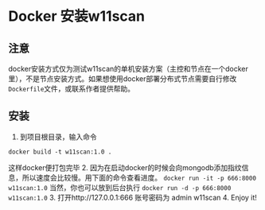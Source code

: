 # Docker 安装w11scan

## 注意
docker安装方式仅为测试w11scan的单机安装方案（主控和节点在一个docker里），不是节点安装方式。如果想使用docker部署分布式节点需要自行修改`Dockerfile`文件，或联系作者提供帮助。

## 安装
1. 到项目根目录，输入命令
```
docker build -t w11scan:1.0 .
```
这样docker便打包完毕
2. 因为在启动docker的时候会向mongodb添加指纹信息，所以速度会比较慢。用下面的命令查看进度。
```docker run -it -p 666:8000 w11scan:1.0```
当然，你也可以放到后台执行
```docker run -d -p 666:8000 w11scan:1.0```
3. 打开http://127.0.0.1:666  账号密码为 admin w11scan
4. Enjoy it!
